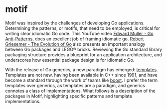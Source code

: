 # motif 

Motif was inspired by the challenges of developing Go applications. Determining the patterns, or motifs, that need to be employed, is critical for writing clear idiomatic Go code. This YouTube video [Edward Muller - Go Anti-Patterns][emuller], does an excellent job of framing idiomatic go. 
[Robert Griesemer - The Evolution of Go][rgriesemer] also presents an important analogy between Go packages and LEGO® bricks. Reviewing the Go standard
library packaging structure provides a blueprint for an application architecture, and underscores how essential package design is for idiomatic Go. 

With the release of Go generics, a new paradigm has emerged: [templates][tutorialspoint]. Templates are not new, having been available in  C++ since 1991, and have become a standard through the work of teams like [boost][boost]. I prefer the term templates over generics, as templates are a paradigm, and generics connotes a class of implementations. What follows is a description of the packages in Motif, highlighting specific patterns and template implementations.  




[emuller]: <https://www.youtube.com/watch?v=ltqV6pDKZD8>
[rgriesemer]: <https://www.youtube.com/watch?v=0ReKdcpNyQg>
[tutorialspoint]: <https://www.tutorialspoint.com/cplusplus/cpp_templates.htm>
[boost]: <https://www.boost.org/>
